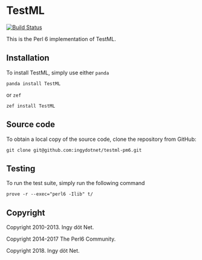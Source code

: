 # TestML

[![Build Status](https://travis-ci.org/ingydotnet/testml-pm6.svg?branch=master)](https://travis-ci.org/ingydotnet/testml-pm6)

This is the Perl 6 implementation of TestML.

## Installation

To install TestML, simply use either `panda`

    panda install TestML

or `zef`

    zef install TestML

## Source code

To obtain a local copy of the source code, clone the repository from GitHub:

    git clone git@github.com:ingydotnet/testml-pm6.git

## Testing

To run the test suite, simply run the following command

    prove -r --exec="perl6 -Ilib" t/

## Copyright

Copyright 2010-2013. Ingy döt Net.

Copyright 2014-2017 The Perl6 Community.

Copyright 2018. Ingy döt Net.
